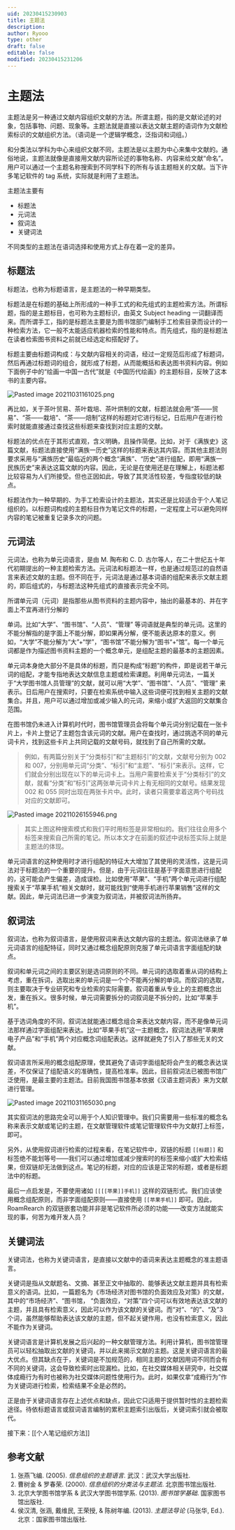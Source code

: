 ```yaml
---
uid: 20230415230903
title: 主题法
description: 
author: Ryooo
type: other
draft: false
editable: false
modified: 20230415231206
---
```


# 主题法

主题法是另一种通过文献内容组织文献的方法。所谓主题，指的是文献论述的对象，包括事物、问题、现象等。主题法就是直接以表达文献主题的语词作为文献检索标识的文献组织方法。（语词是一个逻辑学概念，泛指词和词组。）

和分类法以学科为中心来组织文献不同，主题法是以主题为中心来集中文献的。通俗地说，主题法就像是直接用文献内容所论述的事物名称、内容来给文献“命名”。用户可以通过一个主题名称搜索到不同学科下的所有与该主题相关的文献。当下许多笔记软件的 tag 系统，实际就是利用了主题法。

主题法主要有

- 标题法
- 元词法
- 叙词法
- 关键词法

不同类型的主题法在语词选择和使用方式上存在着一定的差异。

## 标题法

标题法，也称为标题语言，是主题法的一种早期类型。

标题法是在标题的基础上所形成的一种手工式的和先组式的主题检索方法。所谓标题，指的是主题标目，也可称为主题标识，由英文 Subject heading 一词翻译而来。而所谓手工，指的是标题法主要是为图书馆部门编制手工检索目录而设计的一种检索方法，它一般不太能适应机器检索的性能和特点。而先组式，指的是标题法在读者检索图书资料之前就已经选定和搭配好了。

标题主要由标题词构成：与文献内容相关的词语，经过一定规范后形成了标题词，然后再通过标题词的组合，就形成了标题，从而能概括和表达图书资料内容。例如下面例子中的“绘画一中国一古代”就是《中国历代绘画》的主题标目，反映了这本书的主要内容。

![Pasted image 20211031161025.png](https://cdn.pkmer.cn/images/bc8387ea15d2833e31db61cd3f9c5ab5_MD5.png!pkmer)

再比如，关于茶叶贸易、茶叶栽培、茶叶烘制的文献，标题法就会用“茶——贸易”、“茶——栽培”、“茶——焙制”这样的标题对它进行标记，日后用户在进行检索时就能直接通过查找这些标题来查找到对应主题的文献。

标题法的优点在于其形式直观，含义明确，且操作简便。比如，对于《满族史》这篇文献，标题法直接使用“满族一历史”这样的标题来表达其内容。而其他主题法则要求采用与“满族历史”最临近的两个概念“满族”、“历史”进行组配，即用“满族一民族历史”来表达这篇文献的内容。因此，无论是在使用还是在理解上，标题法都比较容易为人们所接受。但也正因如此，导致了其灵活性较差，专指度较低的缺点。

标题法作为一种早期的、为手工检索设计的主题法，其实还是比较适合于个人笔记组织的。以标题词构成的主题标目作为笔记文件的标题，一定程度上可以避免同样内容的笔记被重复记录多次的问题。

## 元词法

元词法，也称为单元词语言，是由 M. 陶布和 C. D. 古尔等人，在二十世纪五十年代初期提出的一种主题检索方法。元词法和标题法一样，也是通过规范过的自然语言来表述文献的主题。但不同在于，元词法是通过基本词语的组配来表示文献主题的，即后组式的，与标题法这种先组式的直接表示完全不同。

所谓单元词（元词）是指那些从图书资料的主题内容中，抽出的最基本的、并在字面上不宜再进行分解的

单词。比如“大学”、“图书馆”、“人员”、“管理” 等词语就是典型的单元词。这里的不能分解指的是字面上不能分解，即如果再分解，便不能表达原本的意义。例如，“大学”不能分解为“大”+“学”，“图书馆”不能分解为“图书“+“馆”。每一个单元词都是作为描述图书资料主题的一个概念单元，是组配主题的最基本的主题因素。

单元词本身绝大部分不是具体的标题，而只是构成“标题”的构件，即是说若干单元词的组配，才能专指地表达文献信息主题或检索课题。利用单元词法，一篇关于“大学图书馆人员管理”的文献，就可以用“大学”、“图书馆”、“人员”、“管理” 来表示。日后用户在搜索时，只要在检索系统中输入这些词便可找到相关主题的文献集合。并且，用户可以通过增加或减少输入的元词，来缩小或扩大返回的文献集合范围。

在图书馆仍未进入计算机时代时，图书馆管理员会将每个单元词分别记载在一张卡片上，卡片上登记了主题包含该元词的文献。用户在查找时，通过挑选不同的单元词卡片，找到这些卡片上共同记载的文献号码，就找到了自己所需的文献。

> 例如，有两篇分别关于“分类标引”和“主题标引”的文献，文献号分别为 002 和 007，分别用单元词“分类”、“标引”和“主题”、“标引”来表示。这样，它们就会分别出现在以下的单元词卡上。当用户需要检索关于“分类标引”的文献，就看“分类”和“标引”这两张单元词卡片上有无相同的文献号。结果发现 002 和 055 同时出现在两张卡片中。此时，读者只需要拿着这两个号码找对应的文献即可。

![Pasted image 20211026155946.png](https://cdn.pkmer.cn/images/7e27376c6f55bff64aa4e9573df5631a_MD5.png!pkmer)


> 其实上图这种搜索模式和我们平时用标签是非常相似的。我们往往会用多个标签来搜索自己所需的笔记。所以本文才在前面的叙述中说标签实际上就是主题法的体现。

单元词语言的这种使用时才进行组配的特征大大增加了其使用的灵活性，这是元词法对于标题法的一个重要的提升。但是，由于元词往往是基于字面意思进行组配的，这可能会产生偏差，造成误检。比如使用“苹果”、“手机”两个单元词进行组配搜索关于“苹果手机”相关文献时，就可能找到“使用手机进行苹果销售”这样的文献。因此，单元词法已进一步演变为叙词法，并被叙词法所扬弃。

## 叙词法

叙词法，也称为叙词语言，是使用叙词来表达文献内容的主题法。叙词法继承了单元词语言的组配特征，同时又通过概念组配原则克服了单元词语言字面组配的缺点。

叙词和单元词之间的主要区别是选词原则的不同。单元词的选取着重从词的结构上考虑，重在拆词，选取出来的单元词是一个个不能再分解的单词。而叙词的选取，则主要取决于专业研究和专业检索的实际需要。叙词着重从专业上的主题概念出发，重在拆义。很多时候，单元词需要拆分的词叙词是不拆分的，比如“苹果手机”。

基于选词角度的不同，叙词法就能通过概念组合来表达文献内容，而不是像单元词法那样通过字面组配来表达。比如“苹果手机”这一主题概念，叙词法选用“苹果牌电子产品”和“手机”两个对应概念词组配表达。这样就避免了引入了那些无关的文献。

叙词语言所采用的概念组配原理，使其避免了语词字面组配将会产生的概念表达误差，不仅保证了组配语义的准确性，提高检准率。因此，目前叙词法已被图书馆广泛使用，是最主要的主题法。目前我国图书馆基本依据《汉语主题词表》来为文献进行管理。

![Pasted image 20211031165030.png](https://cdn.pkmer.cn/images/0dd1103ccefe5846e06ca665300f495a_MD5.png!pkmer)

其实叙词法的思路完全可以用于个人知识管理中。我们只需要用一些标准的概念名称来表示文献或笔记的主题，在文献管理软件或笔记管理软件中为文献打上标签，即可。

另外，从使用叙词进行检索的过程来看，在笔记软件中，双链的标题 `[[标题]]` 和标签绝不能划等号——我们可以通过增加或减少搜索时的标签来缩小或扩大检索结果，但双链却无法做到这点。笔记的标题，对应的应该是正常的标题，或者是标题法中的标题。

最后一点启发是，不要使用诸如 `[[[[苹果]]手机]]` 这样的双链形式。我们应该使用概念组配原则，而非字面组配原则——直接使用 `[[苹果手机]]` 即可。因此，RoamRearch 的双链嵌套功能并非是笔记软件所必须的功能——改变方法就能实现的事，何苦为难开发人员？

## 关键词法

关键词法，也称为关键词语言，是直接以文献中的语词来表达主题概念的准主题语言。

关键词是指从文献题名、文摘、甚至正文中抽取的、能够表达文献主题并具有检索意义的语词。比如，一篇题名为《市场经济对图书馆的负面效应及对策》的文献，其中的“市场经济”、“图书馆， “负面效应，“对策”四个词可以有效地表达该文献的主题，并且具有检索意义，因此可以作为该文献的关键词。而“对”、“的”、“及”3 个词，虽然能够帮助表达该文献的主题，但不起关键作用，也没有检索意义，因此不能作为关键词。

关键词语言是计算机发展之后兴起的一种文献管理方法。利用计算机，图书馆管理员可以轻松抽取出文献的关键词，并以此来揭示文献的主题。这是关键词语言的最大优点。但其缺点在于，关键词是不加规范的，相同主题的文献因用词不同而会有不同的关键词，这会导致检索时出现漏检。比如，在社交媒体相关研究中，社交媒体成瘾行为有时也被称为社交媒体问题性使用行为。此时，如果仅拿“成瘾行为”作为关键词进行检索，检索结果不全是必然的。

正是由于关键词语言存在上述优点和缺点，因此它只适用于提供暂时性的主题检索途径。待依标题语言或叙词语言编制的累积主题索引出版后，关键词索引就会被取代。

接下来：[[个人笔记组织方法]]

## 参考文献

1. 张燕飞编. (2005). _信息组织的主题语言_. 武汉：武汉大学出版社.
2. 曹树金 & 罗春荣. (2000). _信息组织的分类法与主题法_. 北京图书馆出版社.
3. 北京大学图书馆学系 & 武汉大学图书馆学系. (2013). _图书馆学基础_. 国家图书馆出版社.
4. 侯汉清, 张涵, 戴维民, 王荣授, & 陈树年编. (2013). _主题法导论_ (马张华, Ed.). 北京：国家图书馆出版社.